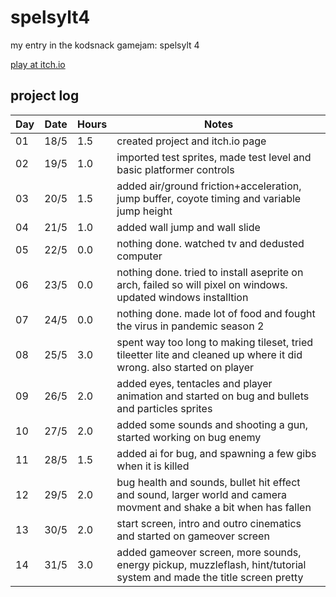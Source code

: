 # spelsylt4
my entry in the kodsnack gamejam: spelsylt 4

[play at itch.io](https://madeso.itch.io/spelsylt4)

## project log

| Day | Date | Hours | Notes |
|-----|------|-------|-------|
| 01  | 18/5 |  1.5  | created project and itch.io page |
| 02  | 19/5 |  1.0  | imported test sprites, made test level and basic platformer controls |
| 03  | 20/5 |  1.5  | added air/ground friction+acceleration, jump buffer, coyote timing and variable jump height |
| 04  | 21/5 |  1.0  | added wall jump and wall slide |
| 05  | 22/5 |  0.0  | nothing done. watched tv and dedusted computer |
| 06  | 23/5 |  0.0  | nothing done. tried to install aseprite on arch, failed so will pixel on windows. updated windows installtion |
| 07  | 24/5 |  0.0  | nothing done. made lot of food and fought the virus in pandemic season 2 |
| 08  | 25/5 |  3.0  | spent way too long to making tileset, tried tileetter lite and cleaned up where it did wrong. also started on player |
| 09  | 26/5 |  2.0  | added eyes, tentacles and player animation and started on bug and bullets and particles sprites |
| 10  | 27/5 |  2.0  | added some sounds and shooting a gun, started working on bug enemy |
| 11  | 28/5 |  1.5  | added ai for bug, and spawning a few gibs when it is killed |
| 12  | 29/5 |  2.0  | bug health and sounds, bullet hit effect and sound, larger world and camera movment and shake a bit when has fallen |
| 13  | 30/5 |  2.0  | start screen, intro and outro cinematics and started on gameover screen |
| 14  | 31/5 |  3.0  | added gameover screen, more sounds, energy pickup, muzzleflash, hint/tutorial system and made the title screen pretty |

